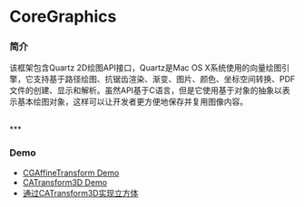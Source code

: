 # CoreGraphics

### 简介

该框架包含Quartz 2D绘图API接口，Quartz是Mac OS X系统使用的向量绘图引擎，它支持基于路径绘图、抗锯齿渲染、渐变、图片、颜色、坐标空间转换、PDF文件的创建、显示和解析。虽然API基于C语言，但是它使用基于对象的抽象以表示基本绘图对象，这样可以让开发者更方便地保存并复用图像内容。


<br>
***
<br>


### Demo

* [CGAffineTransform Demo](./CGAffineTransformDemo)
* [CATransform3D Demo](./CATransform3DDemo)
* [通过CATransform3D实现立方体](./CATransform3DCubeDemo)